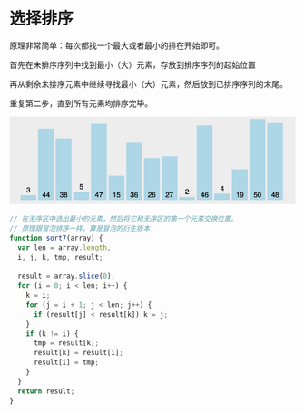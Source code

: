 # 选择排序

原理非常简单：每次都找一个最大或者最小的排在开始即可。

首先在未排序序列中找到最小（大）元素，存放到排序序列的起始位置

再从剩余未排序元素中继续寻找最小（大）元素，然后放到已排序序列的末尾。

重复第二步，直到所有元素均排序完毕。

![](./media/selection.gif)

```js
// 在无序区中选出最小的元素，然后将它和无序区的第一个元素交换位置。
// 原理跟冒泡排序一样，算是冒泡的衍生版本
function sort7(array) {
  var len = array.length,
  i, j, k, tmp, result;

  result = array.slice(0);
  for (i = 0; i < len; i++) {
    k = i;
    for (j = i + 1; j < len; j++) {
      if (result[j] < result[k]) k = j;
    }
    if (k != i) {
      tmp = result[k];
      result[k] = result[i];
      result[i] = tmp;
    }
  }
  return result;
}
```
